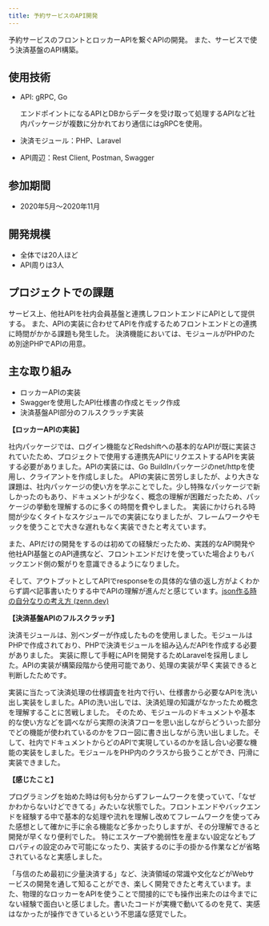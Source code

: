 ```yaml
---
title: 予約サービスのAPI開発
---
```


予約サービスのフロントとロッカーAPIを繋ぐAPIの開発。
また、サービスで使う決済基盤のAPI構築。

## 使用技術

- API: gRPC, Go

  エンドポイントになるAPIとDBからデータを受け取って処理するAPIなど社内パッケージが複数に分かれており通信にはgRPCを使用。

- 決済モジュール：PHP、Laravel
- API周辺：Rest Client, Postman, Swagger

## 参加期間

- 2020年5月〜2020年11月

## 開発規模

- 全体では20人ほど
- API周りは3人

## プロジェクトでの課題

サービス上、他社APIを社内会員基盤と連携しフロントエンドにAPIとして提供する。
また、APIの実装に合わせてAPIを作成するためフロントエンドとの連携に時間がかかる課題も発生した。
決済機能においては、モジュールがPHPのため別途PHPでAPIの用意。

## 主な取り組み

- ロッカーAPIの実装
- Swaggerを使用したAPI仕様書の作成とモック作成
- 決済基盤API部分のフルスクラッチ実装

**【ロッカーAPIの実装】**

社内パッケージでは、ログイン機能などRedshiftへの基本的なAPIが既に実装されていたため、プロジェクトで使用する連携先APIにリクエストするAPIを実装する必要がありました。APIの実装には、Go BuildInパッケージのnet/httpを使用し、クライアントを作成しました。
APIの実装に苦労しましたが、より大きな課題は、社内パッケージの使い方を学ぶことでした。少し特殊なパッケージで新しかったのもあり、ドキュメントが少なく、概念の理解が困難だったため、パッケージの挙動を理解するのに多くの時間を費やしました。
実装にかけられる時間が少なくタイトなスケジュールでの実装になりましたが、フレームワークやモックを使うことで大きな遅れもなく実装できたと考えています。

また、APIだけの開発をするのは初めての経験だったため、実践的なAPI開発や他社API基盤とのAPI連携など、フロントエンドだけを使っていた場合よりもバックエンド側の繋がりを意識できるようになりました。

そして、アウトプットとしてAPIでresponseをの具体的な値の返し方がよくわからず調べ記事書いたりする中でAPIの理解が進んだと感じています。[json作る時の自分なりの考え方 (zenn.dev)](https://zenn.dev/hulk510/articles/bf585a91d6e1b1286e07)

**【決済基盤APIのフルスクラッチ】**

決済モジュールは、別ベンダーが作成したものを使用しました。モジュールはPHPで作成されており、PHPで決済モジュールを組み込んだAPIを作成する必要がありました。
実装に際して手軽にAPIを開発するためLaravelを採用しました。APIの実装が構築段階から使用可能であり、処理の実装が早く実装できると判断したためです。

実装に当たって決済処理の仕様調査を社内で行い、仕様書から必要なAPIを洗い出し実装をしました。APIの洗い出しでは、決済処理の知識がなかったため概念を理解することに苦戦しました。
そのため、モジュールのドキュメントや基本的な使い方などを調べながら実際の決済フローを思い出しながらどういった部分でどの機能が使われているのかをフロー図に書き出しながら洗い出しました。そして、社内でドキュメントからどのAPIで実現しているのかを話し合い必要な機能の実装をしました。モジュールをPHP内のクラスから扱うことができ、円滑に実装できました。

**【感じたこと】**

プログラミングを始めた時は何も分からずフレームワークを使っていて、「なぜかわからないけどできてる」みたいな状態でした。フロントエンドやバックエンドを経験する中で基本的な処理や流れを理解し改めてフレームワークを使ってみた感想として確かに手に余る機能など多かったりしますが、その分理解できると開発が早くなり便利でした。
特にエスケープや脆弱性を産まない設定などもプロパティの設定のみで可能になったり、実装するのに手の掛かる作業などが省略されているなと実感しました。

「与信のため最初に少量決済する」など、決済領域の常識や文化などがWebサービスの開発を通して知ることができ、楽しく開発できたと考えています。また、物理的なロッカーをAPIを使うことで間接的にでも操作出来たのは今までにない経験で面白いと感じました。書いたコードが実機で動いてるのを見て、実感はなかったが操作できているという不思議な感覚でした。
